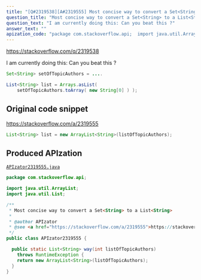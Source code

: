 ```yaml
---
title: "[Q#2319538][A#2319555] Most concise way to convert a Set<String> to a List<String>"
question_title: "Most concise way to convert a Set<String> to a List<String>"
question_text: "I am currently doing this: Can you beat this ?"
answer_text: ""
apization_code: "package com.stackoverflow.api;  import java.util.ArrayList; import java.util.List;  /**  * Most concise way to convert a Set<String> to a List<String>  *  * @author APIzator  * @see <a href=\"https://stackoverflow.com/a/2319555\">https://stackoverflow.com/a/2319555</a>  */ public class APIzator2319555 {    public static List<String> way(int listOfTopicAuthors)     throws RuntimeException {     return new ArrayList<String>(listOfTopicAuthors);   } }"
---
```


https://stackoverflow.com/q/2319538

I am currently doing this:
Can you beat this ?


```java
Set<String> setOfTopicAuthors = ....

List<String> list = Arrays.asList( 
    setOfTopicAuthors.toArray( new String[0] ) );
```


## Original code snippet

https://stackoverflow.com/a/2319555



```java
List<String> list = new ArrayList<String>(listOfTopicAuthors);
```

## Produced APIzation

[`APIzator2319555.java`](https://github.com/pasqualesalza/apization-temp-data/raw/master/apizations/java/APIzator2319555.java)

```java
package com.stackoverflow.api;

import java.util.ArrayList;
import java.util.List;

/**
 * Most concise way to convert a Set<String> to a List<String>
 *
 * @author APIzator
 * @see <a href="https://stackoverflow.com/a/2319555">https://stackoverflow.com/a/2319555</a>
 */
public class APIzator2319555 {

  public static List<String> way(int listOfTopicAuthors)
    throws RuntimeException {
    return new ArrayList<String>(listOfTopicAuthors);
  }
}

```